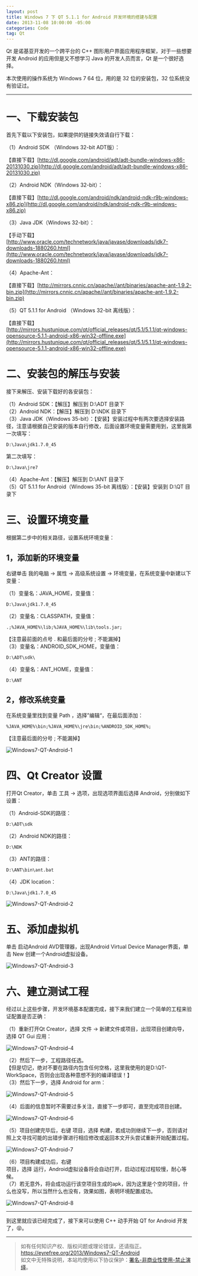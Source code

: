 ```yaml
---
layout: post
title: Windows 7 下 QT 5.1.1 for Android 开发环境的搭建与配置
date: 2013-11-08 10:00:00 -05:00
categories: Code
tag: Qt
---
```


Qt 是诺基亚开发的一个跨平台的 C++ 图形用户界面应用程序框架，对于一些想要开发 Android 的应用但是又不想学习 Java 的开发人员而言，Qt 是一个很好选择。

本次使用的操作系统为 Windows 7 64 位，用的是 32 位的安装包，32 位系统没有验证过。  

---

# 一、下载安装包

首先下载以下安装包，如果提供的链接失效请自行下载：

（1）Android SDK （Windows 32-bit ADT版）：

【直接下载】[http://dl.google.com/android/adt/adt-bundle-windows-x86-20131030.zip](http://dl.google.com/android/adt/adt-bundle-windows-x86-20131030.zip)

（2）Android NDK（Windows 32-bit）：

【直接下载】[http://dl.google.com/android/ndk/android-ndk-r9b-windows-x86.zip](http://dl.google.com/android/ndk/android-ndk-r9b-windows-x86.zip)

（3）Java JDK（Windows 32-bit）：

【手动下载】[http://www.oracle.com/technetwork/java/javase/downloads/jdk7-downloads-1880260.html](http://www.oracle.com/technetwork/java/javase/downloads/jdk7-downloads-1880260.html)

（4）Apache-Ant：

【直接下载】[http://mirrors.cnnic.cn/apache//ant/binaries/apache-ant-1.9.2-bin.zip](http://mirrors.cnnic.cn/apache//ant/binaries/apache-ant-1.9.2-bin.zip)

（5）QT 5.1.1 for Android （Windows 32-bit  离线版）：

【直接下载】[http://mirrors.hustunique.com/qt/official_releases/qt/5.1/5.1.1/qt-windows-opensource-5.1.1-android-x86-win32-offline.exe](http://mirrors.hustunique.com/qt/official_releases/qt/5.1/5.1.1/qt-windows-opensource-5.1.1-android-x86-win32-offline.exe)  

# 二、安装包的解压与安装

接下来解压、安装下载好的各安装包：

（1）Android SDK：【解压】解压到  D:\ADT 目录下  
（2）Android NDK：【解压】解压到 D:\NDK 目录下  
（3）Java JDK（Windows 35-bit）：【安装】安装过程中有两次要选择安装路径，注意请根据自己安装的版本自行修改，后面设置环境变量需要用到，这里我第一次填写：

```
D:\Java\jdk1.7.0_45  
```

第二次填写：

```
D:\Java\jre7  
```

（4）Apache-Ant：【解压】解压到 D:\ANT 目录下  
（5）QT 5.1.1 for Android（Windows 35-bit 离线版）：【安装】安装到 D:\QT 目录下  

# 三、设置环境变量

根据第二步中的相关路径，设置系统环境变量：  

## 1，添加新的环境变量

右键单击 我的电脑 -> 属性 -> 高级系统设置 -> 环境变量，在系统变量中新建以下变量：

（1）变量名：JAVA_HOME，变量值：

```
D:\Java\jdk1.7.0_45  
```

（2）变量名：CLASSPATH，变量值：

```
.;%JAVA_HOME%\lib;%JAVA_HOME%\lib\tools.jar;  
```

【注意最前面的点号 . 和最后面的分号 ; 不能漏掉】  
（3）变量名：ANDROID_SDK_HOME，变量值：

```
D:\ADT\sdk\  
```

（4）变量名：ANT_HOME，变量值：

```
D:\ANT  
```

## 2，修改系统变量

在系统变量里找到变量 Path ，选择”编辑“，在最后面添加：

```
%JAVA_HOME%\bin;%JAVA_HOME%\jre\bin;%ANDROID_SDK_HOME%;  
```

【注意最后面的分号 ; 不能漏掉】  

![Windows7-QT-Android-1](/images/2013/Windows7-QT-Android/1.jpeg)

# 四、Qt Creator 设置

打开Qt Creator，单击 工具 -> 选项，出现选项界面后选择 Android，分别做如下设置：

（1）Android-SDK的路径：

```
D:\ADT\sdk  
```

（2）Android NDK的路径：

```
D:\NDK  
```

（3）ANT的路径： 

```
D:\ANT\bin\ant.bat  
```

（4）JDK location：

```
D:\Java\jdk1.7.0_45  
```

![Windows7-QT-Android-2](/images/2013/Windows7-QT-Android/2.jpeg)

# 五、添加虚拟机

单击 启动Android AVD管理器，出现Android Virtual Device Manager界面，单击 New 创建一个Android虚拟设备。

![Windows7-QT-Android-3](/images/2013/Windows7-QT-Android/3.jpeg)

# 六、建立测试工程

经过以上这些步骤，开发环境基本配置完成，接下来我们建立一个简单的工程来验证配置是否正确：

（1）重新打开Qt Creator，选择 文件 -> 新建文件或项目，出现项目创建向导，选择 QT Gui 应用：  

![Windows7-QT-Android-4](/images/2013/Windows7-QT-Android/4.jpeg)

（2）然后下一步，工程路径任选。  
【但是切记，绝对不要在路径内包含任何空格，这里我使用的是D:\QT-WorkSpace，否则会出现各种意想不到的编译错误！】  
（3）然后下一步，选择 Android for arm：  

![Windows7-QT-Android-5](/images/2013/Windows7-QT-Android/5.jpeg)

（4）后面的信息暂时不需要过多关注，直接下一步即可，直至完成项目创建。  

![Windows7-QT-Android-6](/images/2013/Windows7-QT-Android/6.jpeg)

（5）项目创建完毕后，右键 项目，选择 构建，若成功则继续下一步，否则请对照上文寻找可能的出错步骤进行相应修改或返回本文开头尝试重新开始配置过程。  

![Windows7-QT-Android-7](/images/2013/Windows7-QT-Android/7.jpeg)

（6）项目构建成功后，右键  
项目，选择 运行，Android虚拟设备将会自动打开，启动过程过程较慢，耐心等候。  
（7）若无意外，将会成功运行该空项目生成的apk，因为这里是个空的项目，什么也没写，所以当然什么也没有，效果如图，表明环境配置成功。  

![Windows7-QT-Android-8](/images/2013/Windows7-QT-Android/8.jpeg)

---

到这里就应该已经完成了，接下来可以使用 C++ 动手开始 QT for Android 开发了，😝。

---

> 如有任何知识产权、版权问题或理论错误，还请指正。   
> https://eyrefree.org/2013/Windows7-QT-Android   
> 如文中无特殊说明，本站均使用以下协议保护：[署名-非商业性使用-禁止演绎](http://creativecommons.org/licenses/by-nc-nd/3.0/cn/)。   

